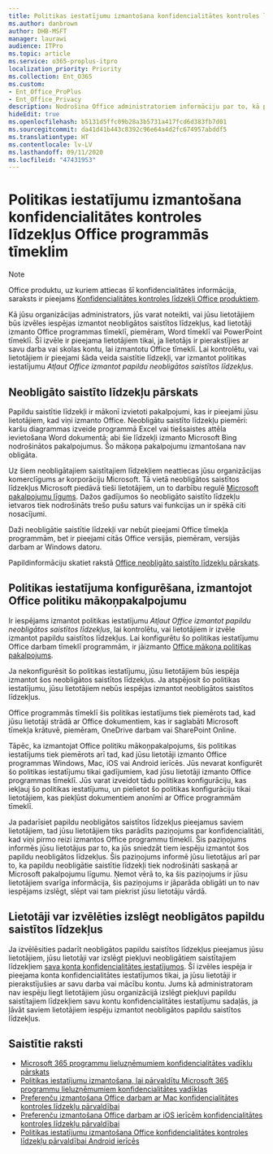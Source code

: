 ```yaml
---
title: Politikas iestatījumu izmantošana konfidencialitātes kontroles līdzekļus Office programmās tīmeklim
ms.author: danbrown
author: DHB-MSFT
manager: laurawi
audience: ITPro
ms.topic: article
ms.service: o365-proplus-itpro
localization_priority: Priority
ms.collection: Ent_O365
ms.custom:
- Ent_Office_ProPlus
- Ent_Office_Privacy
description: Nodrošina Office administratoriem informāciju par to, kā pārvaldīt Office konfidencialitātes kontroles līdzekļus tīmekļa programmās.
hideEdit: true
ms.openlocfilehash: b5131d5ffc09b28a3b5731a417fcd6d383fb7d01
ms.sourcegitcommit: da41d41b443c8392c96e64a4d2fc674957abddf5
ms.translationtype: HT
ms.contentlocale: lv-LV
ms.lasthandoff: 09/11/2020
ms.locfileid: "47431953"
---
```

# <a name="use-policy-settings-to-manage-privacy-controls-for-office-for-the-web-applications"></a>Politikas iestatījumu izmantošana konfidencialitātes kontroles līdzekļus Office programmās tīmeklim

> [!NOTE]
> Office produktu, uz kuriem attiecas šī konfidencialitātes informācija, saraksts ir pieejams [Konfidencialitātes kontroles līdzekļi Office produktiem](products-versions-privacy-controls.md).

Kā jūsu organizācijas administrators, jūs varat noteikti, vai jūsu lietotājiem būs izvēles iespējas izmantot neobligātos saistītos līdzekļus, kad lietotāji izmanto Office programmas tīmeklī, piemēram, Word tīmeklī vai PowerPoint tīmeklī. Šī izvēle ir pieejama lietotājiem tikai, ja lietotājs ir pierakstījies ar savu darba vai skolas kontu, lai izmantotu Office tīmeklī. Lai kontrolētu, vai lietotājiem ir pieejami šāda veida saistītie līdzekļi, var izmantot politikas iestatījumu *Atļaut Office izmantot papildu neobligātos saistītos līdzekļus*. 

## <a name="overview-of-optional-connected-experiences"></a>Neobligāto saistīto līdzekļu pārskats

Papildu saistītie līdzekļi ir mākonī izvietoti pakalpojumi, kas ir pieejami jūsu lietotājiem, kad viņi izmanto Office. Neobligātu saistīto līdzekļu piemēri: karšu diagrammas izveide programmā Excel vai tiešsaistes attēla ievietošana Word dokumentā; abi šie līdzekļi izmanto Microsoft Bing nodrošinātos pakalpojumus. Šo mākoņa pakalpojumu izmantošana nav obligāta. 

Uz šiem neobligātajiem saistītajiem līdzekļiem neattiecas jūsu organizācijas komerclīgums ar korporāciju Microsoft. Tā vietā neobligātos saistītos līdzekļus Microsoft piedāvā tieši lietotājiem, un to darbību regulē [Microsoft pakalpojumu līgums](https://www.microsoft.com/servicesagreement). Dažos gadījumos šo neobligāto saistīto līdzekļu ietvaros tiek nodrošināts trešo pušu saturs vai funkcijas un ir spēkā citi nosacījumi.

Daži neobligātie saistītie līdzekļi var nebūt pieejami Office tīmekļa programmām, bet ir pieejami citās Office versijās, piemēram, versijās darbam ar Windows datoru.

Papildinformāciju skatiet rakstā [Office neobligāto saistīto līdzekļu pārskats](optional-connected-experiences.md).

## <a name="configure-the-policy-setting-by-using-the-office-cloud-policy-service"></a>Politikas iestatījuma konfigurēšana, izmantojot Office politiku mākoņpakalpojumu

Ir iespējams izmantot politikas iestatījumu *Atļaut Office izmantot papildu neobligātos saistītos līdzekļus*, lai kontrolētu, vai lietotājiem ir izvēle izmantot papildu saistītos līdzekļus.  Lai konfigurētu šo politikas iestatījumu Office darbam tīmeklī programmām, ir jāizmanto [Office mākoņa politikas pakalpojums](../overview-office-cloud-policy-service.md).  

Ja nekonfigurēsit šo politikas iestatījumu, jūsu lietotājiem būs iespēja izmantot šos neobligātos saistītos līdzekļus. Ja atspējosit šo politikas iestatījumu, jūsu lietotājiem nebūs iespējas izmantot neobligātos saistītos līdzekļus.

Office programmās tīmeklī šis politikas iestatījums tiek piemērots tad, kad jūsu lietotāji strādā ar Office dokumentiem, kas ir saglabāti Microsoft tīmekļa krātuvē, piemēram, OneDrive darbam vai SharePoint Online.

Tāpēc, ka izmantojat Office politiku mākoņpakalpojums, šis politikas iestatījums tiek piemērots arī tad, kad jūsu lietotāji izmanto Office programmas Windows, Mac, iOS vai Android ierīcēs. Jūs nevarat konfigurēt šo politikas iestatījumu tikai gadījumiem, kad jūsu lietotāji izmanto Office programmas tīmeklī. Jūs varat izveidot tādu politikas konfigurāciju, kas iekļauj šo politikas iestatījumu, un pielietot šo politikas konfigurāciju tikai lietotājiem, kas piekļūst dokumentiem anonīmi ar Office programmām tīmeklī.

Ja padarīsiet papildu neobligātos saistītos līdzekļus pieejamus saviem lietotājiem, tad jūsu lietotājiem tiks parādīts paziņojums par konfidencialitāti, kad viņi pirmo reizi izmantos Office programmu tīmeklī. Šis paziņojums informēs jūsu lietotājus par to, ka jūs sniedzāt tiem iespēju izmantot šos papildu neobligātos līdzekļus. Šis paziņojums informē jūsu lietotājus arī par to, ka papildu neobligātie saistītie līdzekļi tiek nodrošināti saskaņā ar Microsoft pakalpojumu līgumu. Ņemot vērā to, ka šis paziņojums ir jūsu lietotājiem svarīga informācija, šis paziņojums ir jāparāda obligāti un to nav iespējams izslēgt, slēpt vai tam piekrist jūsu lietotāju vārdā.

## <a name="users-can-choose-to-turn-off-optional-connected-experiences"></a>Lietotāji var izvēlēties izslēgt neobligātos papildu saistītos līdzekļus

Ja izvēlēsities padarīt neobligātos papildu saistītos līdzekļus pieejamus jūsu lietotājiem, jūsu lietotāji var izslēgt piekļuvi neobligātiem saistītajiem līdzekļiem [sava konta konfidencialitātes iestatījumos](https://support.microsoft.com/office/3e7bc183-bf52-4fd0-8e6b-78978f7f121b#ID0EAADAAA=Online). Šī izvēles iespēja ir pieejama konta konfidencialitātes iestatījumos tikai, ja jūsu lietotāji ir pierakstījušies ar savu darba vai mācību kontu. Jums kā administratoram nav iespēju liegt lietotājiem jūsu organizācijā izslēgt piekļuvi papildu saistītajiem līdzekļiem savu kontu konfidencialitātes iestatījumu sadaļās, ja ļāvāt saviem lietotājiem iespēju izmantot neobligātos papildu saistītos līdzekļus.

## <a name="related-articles"></a>Saistītie raksti

- [Microsoft 365 programmu lieluzņēmumiem konfidencialitātes vadīklu pārskats](overview-privacy-controls.md)
- [Politikas iestatījumu izmantošana, lai pārvaldītu Microsoft 365 programmu lieluzņēmumiem konfidencialitātes vadīklas](manage-privacy-controls.md)
- [Preferenču izmantošana Office darbam ar Mac konfidencialitātes kontroles līdzekļu pārvaldībai](mac-privacy-preferences.md)
- [Preferenču izmantošana Office darbam ar iOS ierīcēm konfidencialitātes kontroles līdzekļu pārvaldībai](ios-privacy-preferences.md)
- [Politikas iestatījumu izmantošana Office konfidencialitātes kontroles līdzekļu pārvaldībai Android ierīcēs](android-privacy-controls.md)